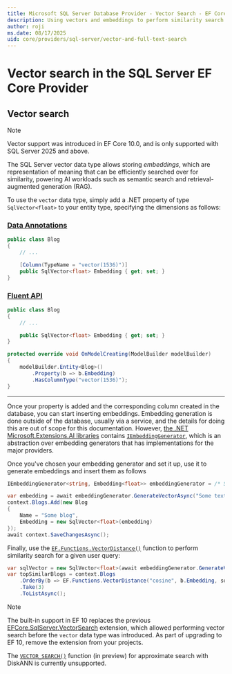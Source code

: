 ```yaml
---
title: Microsoft SQL Server Database Provider - Vector Search - EF Core
description: Using vectors and embeddings to perform similarity search with the Entity Framework Core Microsoft SQL Server database provider
author: roji
ms.date: 08/17/2025
uid: core/providers/sql-server/vector-and-full-text-search
---
```

# Vector search in the SQL Server EF Core Provider

## Vector search

> [!NOTE]
> Vector support was introduced in EF Core 10.0, and is only supported with SQL Server 2025 and above.

The SQL Server vector data type allows storing *embeddings*, which are representation of meaning that can be efficiently searched over for similarity, powering AI workloads such as semantic search and retrieval-augmented generation (RAG).

To use the `vector` data type, simply add a .NET property of type `SqlVector<float>` to your entity type, specifying the dimensions as follows:

### [Data Annotations](#tab/data-annotations)

```c#
public class Blog
{
    // ...

    [Column(TypeName = "vector(1536)")]
    public SqlVector<float> Embedding { get; set; }
}
```

### [Fluent API](#tab/fluent-api)

```c#
public class Blog
{
    // ...

    public SqlVector<float> Embedding { get; set; }
}

protected override void OnModelCreating(ModelBuilder modelBuilder)
{
    modelBuilder.Entity<Blog>()
        .Property(b => b.Embedding)
        .HasColumnType("vector(1536)");
}
```

***

Once your property is added and the corresponding column created in the database, you can start inserting embeddings. Embedding generation is done outside of the database, usually via a service, and the details for doing this are out of scope for this documentation. However, [the .NET Microsoft.Extensions.AI libraries](/dotnet/ai/microsoft-extensions-ai) contains [`IEmbeddingGenerator`](/dotnet/ai/microsoft-extensions-ai#create-embeddings), which is an abstraction over embedding generators that has implementations for the major providers.

Once you've chosen your embedding generator and set it up, use it to generate embeddings and insert them as follows

```c#
IEmbeddingGenerator<string, Embedding<float>> embeddingGenerator = /* Set up your preferred embedding generator */;

var embedding = await embeddingGenerator.GenerateVectorAsync("Some text to be vectorized");
context.Blogs.Add(new Blog
{
    Name = "Some blog",
    Embedding = new SqlVector<float>(embedding)
});
await context.SaveChangesAsync();
```

Finally, use the [`EF.Functions.VectorDistance()`](/sql/t-sql/functions/vector-distance-transact-sql) function to perform similarity search for a given user query:

```c#
var sqlVector = new SqlVector<float>(await embeddingGenerator.GenerateVectorAsync("Some user query to be vectorized"));
var topSimilarBlogs = context.Blogs
    .OrderBy(b => EF.Functions.VectorDistance("cosine", b.Embedding, sqlVector))
    .Take(3)
    .ToListAsync();
```

> [!NOTE]
> The built-in support in EF 10 replaces the previous [EFCore.SqlServer.VectorSearch](https://github.com/efcore/EFCore.SqlServer.VectorSearch) extension, which allowed performing vector search before the `vector` data type was introduced. As part of upgrading to EF 10, remove the extension from your projects.
>
> The [`VECTOR_SEARCH()`](/sql/t-sql/functions/vector-search-transact-sql) function (in preview) for approximate search with DiskANN is currently unsupported.

